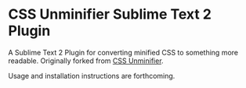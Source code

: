 
CSS Unminifier Sublime Text 2 Plugin
==============

A Sublime Text 2 Plugin for converting minified CSS to something more readable. Originally forked from [CSS Unminifier](https://github.com/mrcoles/cssunminifier).

Usage and installation instructions are forthcoming.
